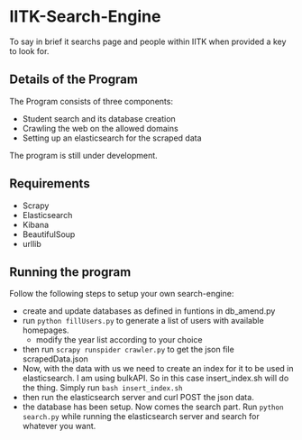 # IITK-Search-Engine
To say in brief it searchs page and people within IITK when provided a key to look for.<br>

## Details of the Program
The Program consists of three components:
   - Student search and its database creation
   - Crawling the web on the allowed domains
   - Setting up an elasticsearch for the scraped data

The program is still under development.

## Requirements
- Scrapy
- Elasticsearch
- Kibana
- BeautifulSoup
- urllib

## Running the program
Follow the following steps to setup your own search-engine:
   - create and update databases as defined in funtions in db_amend.py
   - run `python fillUsers.py` to generate a list of users with available homepages.
     - modify the year list according to your choice
   - then run `scrapy runspider crawler.py` to get the json file scrapedData.json
   - Now, with the data with us we need to create an index for it to be used in elasticsearch. I am using bulkAPI. So in this case insert_index.sh will do the thing. Simply run `bash insert_index.sh`
   - then run the elasticsearch server and curl POST the json data.
   - the database has been setup. Now comes the search part. Run `python search.py` while running the elasticsearch server and search for whatever you want.
